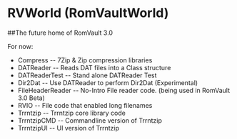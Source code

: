 # RVWorld (RomVaultWorld)

##The future home of RomVault 3.0

For now:
* Compress         --  7Zip & Zip compression libraries
* DATReader        --  Reads DAT files into a Class structure
* DATReaderTest    --  Stand alone DATReader Test
* Dir2Dat          --  Use DATReader to perform Dir2Dat (Experimental)
* FileHeaderReader --  No-Intro File reader code. (being used in RomVault 3.0 Beta)
* RVIO             --  File code that enabled long filenames
* Trrntzip         --  Trrntzip core library code
* TrrntzipCMD      --  Commandline version of Trrntzip
* TrrntzipUI       --  UI version of Trrntzip

